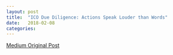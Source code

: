 ```yaml
---
layout: post
title:  "ICO Due Diligence: Actions Speak Louder than Words"
date:   2018-02-08
categories:
---
```


[Medium Original Post](https://medium.com/fabrik-thoughts/ico-due-diligence-actions-speak-louder-than-words-e4ddb05e27e2)

